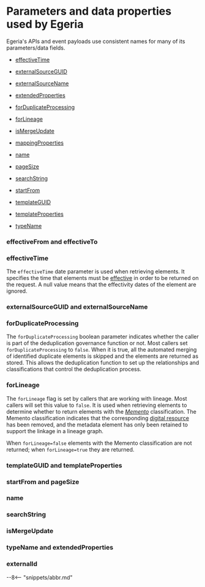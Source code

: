 <!-- SPDX-License-Identifier: CC-BY-4.0 -->
<!-- Copyright Contributors to the ODPi Egeria project 2020. -->

# Parameters and data properties used by Egeria

Egeria's APIs and event payloads use consistent names for many of its parameters/data fields.

- [effectiveTime](#effectivetime)
- [externalSourceGUID](#externalsourceguid-and-externalsourcename)
- [externalSourceName](#externalsourceguid-and-externalsourcename)
- [extendedProperties](#typename-and-extendedproperties)

- [forDuplicateProcessing](#forduplicateprocessing)
- [forLineage](#forlineage)

- [isMergeUpdate](#ismergeupdate)

- [mappingProperties](#mappingproperties)

- [name](#name)

- [pageSize](#startfrom-and-pagesize)

- [searchString](#searchstring)

- [startFrom](#startfrom-and-pagesize)

- [templateGUID](#templateguid-and-templateproperties)
- [templateProperties](#templateguid-and-templateproperties)
- [typeName](#typename-and-extendedproperties)

### effectiveFrom and effectiveTo



### effectiveTime

The `effectiveTime` date parameter is used when retrieving elements.  It specifies the time that elements must be [effective](/features/effectivity-dates/overview) in order to be returned on the request.  A null value means that the effectivity dates of the element are ignored.  

### externalSourceGUID and externalSourceName


### forDuplicateProcessing

The `forDuplicateProcessing` boolean parameter indicates whether the caller is part of the deduplication governance function or not.  Most callers set `forDuplicateProcessing` to `false`.  When it is true, all the automated merging of identified duplicate elements is skipped and the elements are returned as stored.  This allows the deduplication function to set up the relationships and classifications that control the deduplication process.

### forLineage

The `forLineage` flag is set by callers that are working with lineage.  Most callers will set this value to `false`.  It is used when retrieving elements to determine whether to return elements with the [*Memento*](/concepts/memento) classification.  The Memento classification indicates that the corresponding [digital resource](/concepts/resource) has been removed, and the metadata element has only been retained to support the linkage in a lineage graph.  

When `forLineage=false` elements with the Memento classification are not returned; when `forLineage=true` they are returned.

### templateGUID and templateProperties


### startFrom and pageSize
### name
### searchString
### isMergeUpdate

### typeName and extendedProperties


### externalId


--8<-- "snippets/abbr.md"